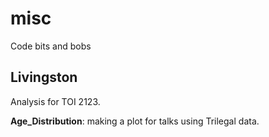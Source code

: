 # misc
Code bits and bobs


Livingston
----------

Analysis for TOI 2123.


**Age_Distribution**: making a plot for talks using Trilegal data.